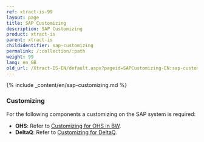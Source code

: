 ```yaml
---
ref: xtract-is-99
layout: page
title: SAP Customizing
description: SAP Customizing
product: xtract-is
parent: xtract-is
childidentifier: sap-customizing
permalink: /:collection/:path
weight: 99
lang: en_GB
old_url: /Xtract-IS-EN/default.aspx?pageid=SAPCustomizing-EN:sap-customizing-en
---
```

{% include _content/en/sap-customizing.md %}

### Customizing
For the following components a customizing on the SAP system is required: 

- **OHS**: Refer to [Customizing for OHS in BW](./sap-customizing/preparation-for-ohs-in-bw).
- **DeltaQ**: Refer to [Customizing for DeltaQ](./sap-customizing/customizing-for-deltaq).
